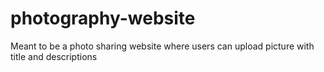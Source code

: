 # photography-website
Meant to be a photo sharing website where users can upload picture with title and descriptions
